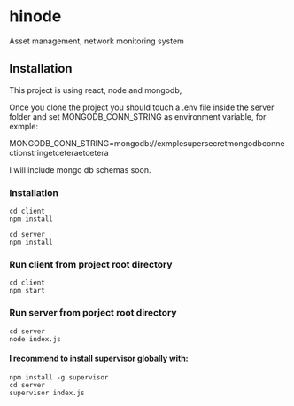 # hinode
Asset management, network monitoring system

## Installation

This project is using react, node and mongodb,  

Once you clone the project you should touch a .env file inside the server folder
and set MONGODB_CONN_STRING as environment variable, for exmple:

MONGODB_CONN_STRING=mongodb://exmplesupersecretmongodbconnectionstringetceteraetcetera

I will include mongo db schemas soon.

### Installation
```
cd client
npm install

cd server
npm install
```

### Run client from project root directory
```
cd client
npm start
```

### Run server from porject root directory
```
cd server
node index.js
````

#### I recommend to install supervisor globally with:

```
npm install -g supervisor
cd server
supervisor index.js
```

